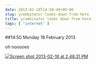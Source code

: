 ```yaml
---
date: 2013-02-18T14:50:49+09:00
slug: ycombinator-looks-down-from-here
title: ycombinator looks down from here
tags: [ "internet" ]
---
```


##14:50 Monday 18 February 2013

oh nooooes

[![Screen shot 2013-02-18 at 2.48.31 PM](/images/2013/02/Screen-shot-2013-02-18-at-2.48.31-PM.png)](/images/2013/02/Screen-shot-2013-02-18-at-2.48.31-PM.png)
